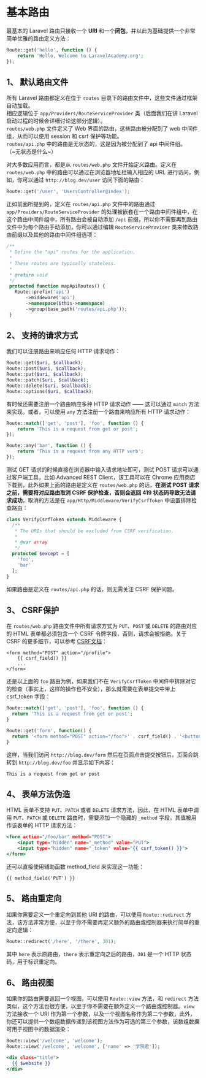 # 基本路由
最基本的 Laravel 路由只接收一个 **URI** 和一个**闭包**，并以此为基础提供一个非常简单优雅的路由定义方法：  
```php
Route::get('hello', function () {
    return 'Hello, Welcome to LaravelAcademy.org';
});
```

## 1、 默认路由文件
所有 Laravel 路由都定义在位于 `routes` 目录下的路由文件中，这些文件通过框架自动加载。  
相应逻辑位于 `app/Providers/RouteServiceProvider` 类（后面我们在讲 Laravel 启动过程的时候会详细讨论这部分逻辑）。  
`routes/web.php` 文件定义了 Web 界面的路由，这些路由被分配到了 web 中间件组，从而可以使用 session 和 csrf 保护等功能。  
`routes/api.php` 中的路由是无状态的，这是因为被分配到了 api 中间件组。  
（~无状态是什么~）  

对大多数应用而言，都是从 `routes/web.php` 文件开始定义路由。定义在 `routes/web.php` 中的路由可以通过在浏览器地址栏输入相应的 URL 进行访问，例如，你可以通过 `http://blog.dev/user` 访问下面的路由：  
```php
Route::get('/user', 'UsersController@index');
```
正如前面所提到的，定义在 `routes/api.php` 文件中的路由通过 `app/Providers/RouteServiceProvider` 的处理被嵌套在一个路由中间件组中，在这个路由中间件组中，所有路由会被自动添加 `/api` 前缀，所以你不需要再到路由文件中为每个路由手动添加，你可以通过编辑 `RouteServiceProvider` 类来修改路由前缀以及其他的路由中间件组选项：  
```php
/**
 * Define the "api" routes for the application.
 *
 * These routes are typically stateless.
 *
 * @return void
 */
 protected function mapApiRoutes() {
   Route::prefix('api')
       ->middeware('api')
       ->namespace($this->namespace)
       ->group(base_path('routes/api.php'));
 }
 ```
 

## 2、 支持的请求方式
我们可以注册路由来响应任何 HTTP 请求动作：  
```php
Route::get($uri, $callback);
Route::post($uri, $callback);
Route::put($uri, $callback);
Route::patch($uri, $callback);
Route::delete($uri, $callback);
Route::options($uri, $callback);
```
有时候还需要注册一个路由响应多种 HTTP 请求动作 —— 这可以通过 `match` 方法来实现。或者，可以使用 `any` 方法注册一个路由来响应所有 HTTP 请求动作：  
```php
Route::match(['get', 'post'], 'foo', function () {
    return 'This is a request from get or post';
});

Route::any('bar', function () {
    return 'This is a request from any HTTP verb';
});
```
测试 GET 请求的时候直接在浏览器中输入请求地址即可，测试 POST 请求可以通过客户端工具，比如 Advanced REST Client，该工具可以在 Chrome 应用商店下载到，此外如果上面的路由是定义在 `routes/web.php` 的话，**在测试 POST 请求之前，需要将对应路由取消 CSRF 保护检查，否则会返回 419 状态码导致无法请求成功**，取消的方法是在 `app/Http/Middleware/VerifyCsrfToken` 中设置排除检查路由：  
```php
class VerifyCsrfToken extends Middleware {
  /**
   * The URIs that should be excluded from CSRF verification.
   *
   * @var array
   */
  protected $except = [
    'foo',
    'bar'
  ];
}
```
如果路由是定义在 `routes/api.php` 的话，则无需关注 CSRF 保护问题。  


## 3、 CSRF保护
在 `routes/web.php` 路由文件中所有请求方式为 `PUT`、`POST` 或 `DELETE` 的路由对应的 HTML 表单都必须包含一个 CSRF 令牌字段，否则，请求会被拒绝。关于 CSRF 的更多细节，可以参考 [CSRF文档](https://laravelacademy.org/post/7820.html)：  
```
<form method="POST" action="/profile">
    {{ csrf_field() }}
    ...
</form>
```
还是以上面的 `foo` 路由为例，如果我们不在 `VerifyCsrfToken` 中间件中排除对它的检查（事实上，这样的操作也不安全），那么就需要在表单提交中带上 csrf_token 字段：
```php
Route::match(['get', 'post'], 'foo', function () {
  return 'This is a request from get or post';
}

Route::get('form', function() {
  return '<form method="POST" action="/foo">' . csrf_field() . '<button type="submit">提交</button><form>';
}
```

这样，当我们访问 `http://blog.dev/form` 然后在页面点击提交按钮后，页面会跳转到 `http://blog.dev/foo` 并显示如下内容：  
```
This is a request from get or post
```


## 4、 表单方法伪造
HTML 表单不支持 `PUT`、`PATCH` 或者 `DELETE` 请求方法，因此，在 HTML 表单中调用 `PUT`、`PATCH` 或 `DELETE` 路由时，需要添加一个隐藏的 `_method` 字段，其值被用作该表单的 HTTP 请求方法：  
```htm
<form action="/foo/bar" method="POST">
    <input type="hidden" name="_method" value="PUT">
    <input type="hidden" name="_token" value="{{ csrf_token() }}">
</form>
```
还可以直接使用辅助函数 method_field 来实现这一功能：  
```
{{ method_field('PUT') }}
```

## 5、 路由重定向
如果你需要定义一个重定向到其他 URI 的路由，可以使用 `Route::redirect` 方法，该方法非常方便，以至于你不需要再定义额外的路由或控制器来执行简单的重定向逻辑：  
```php
Route::redirect('/here', '/there', 301);
```
其中 `here` 表示原路由，`there` 表示重定向之后的路由，`301` 是一个 HTTP 状态码，用于标识重定向。  

## 6、 路由视图
如果你的路由需要返回一个视图，可以使用 `Route::view` 方法，和 `redirect` 方法类似，这个方法也很方便，以至于你不需要在额外定义一个路由或控制器。`view` 方法接收一个 URI 作为第一个参数，以及一个视图名称作为第二个参数，此外，你还可以提供一个数组数据传递到该视图方法作为可选的第三个参数，该数组数据可用于视图中的数据渲染：  
```php
Route::view('/welcome', 'welcome');
Route::view('/welcome', 'welcome', ['name' => '学院君']);
```
```htm
<div class="title">
  {{ $website }}
</div>
```
